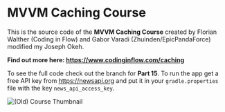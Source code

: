 # MVVM Caching Course

This is the source code of the **MVVM Caching Course** created by Florian Walther (Coding in Flow) and Gabor Varadi (Zhuinden/EpicPandaForce) modified my Joseph Okeh. 

**Find out more here: https://www.codinginflow.com/caching**

To see the full code check out the branch for **Part 15**. To run the app get a free API key from https://newsapi.org and put it in your `gradle.properties` file with the key `news_api_access_key`.

![(Old) Course Thumbnail](https://user-images.githubusercontent.com/52977034/116892813-8681e700-ac30-11eb-8bd3-ba27773ddd59.png)
